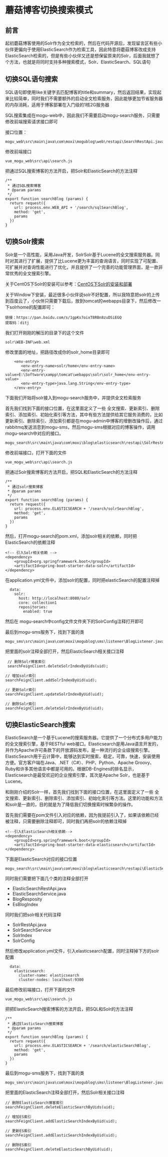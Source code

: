 # 蘑菇博客切换搜索模式

## 前言

起初蘑菇博客使用的Solr作为全文检索的，然后在代码开源后，发现留言区有些小伙伴更偏向于使用ElasticSearch作为检索工具，因此特意将蘑菇博客改成支持ElasticSearch检索的，但是有些小伙伴又还是想保留原来的Solr，后面我就想了个方法，也就是将同时支持多种搜索模式，Solr、ElasticSearch、SQL语句

## 切换SQL语句搜索

SQL语句即使用like关键字去匹配博客的title和summary，然后返回结果，实现起来比较简单，同时我们不需要额外的启动全文检索服务，因此能够更加节省服务器的内存消耗，适用于博客部署在入门级的1核2G服务器

SQL搜索集成在mogu-web中，因此我们不需要启动mogu-search服务，只需要修改前端搜索请求接口即可

接口位置：

```
mogu_web\src\main\java\com\moxi\mogublog\web\restapi\SearchRestApi.java
```

修改前端接口

```
vue_mogu_web\src\api\search.js
```

把通过SQL搜索博客的方法开启，把Solr和ElasticSearch的方法注释

```
/**
 * 通过SQL搜索博客
 * @param params
 */
export function searchBlog (params) {
  return request({
    url: process.env.WEB_API + '/search/sqlSearchBlog',
    method: 'get',
    params
  })
}

```

## 切换Solr搜索

Solr是一个高性能，采用Java开发，SolrSolr基于Lucene的全文搜索服务器。同时对其进行了扩展，提供了比Lucene更为丰富的查询语言，同时实现了可配置、可扩展并对查询性能进行了优化，并且提供了一个完善的功能管理界面，是一款非常优秀的全文搜索引擎。

关于CentOS下Solr的安装可以参考：[CentOS下Solr的安装和部署](http://www.moguit.cn/#/info?blogUid=7c7404c456904be5b7736238f28d2515)

关于Window下安装，最近很多小伙伴说solr不好配置，所以我特意把solr的上传到百度云了，小伙伴只需要下载后，放到tomcat的webapps目录下，然后修改一下solrhome的配置即可：

```
链接：https://pan.baidu.com/s/1gpKs7oixT8RBn8zuDSiEGQ 
提取码：ditj 
```

我们打开刚刚的解压的目录下的这个文件

```
solr\WEB-INF\web.xml
```

修改里面的地址，把路径改成你的solr_home目录即可

```
    <env-entry>
       <env-entry-name>solr/home</env-entry-name>
       <env-entry-value>E:\Software\xampp\tomcat\webapps\solr\solr_home</env-entry-value>
       <env-entry-type>java.lang.String</env-entry-type>
    </env-entry>
```

下面我们开始将solr接入到mogu-search服务中，并提供全文检索服务

首先我们找到下面的接口位置，在这里面定义了一些 全文搜索、更新索引、删除索引、添加索引、初始化索引等方法，其中有些方法提供给其它服务消费的，比如更新索引、删除索引、添加索引都是在mogu-admin中博客的增删改操作后，通过rabbitmq发送消息到mogu-sms，然后mogu-sms根据对应的博客操作，调用mogu-search中对应的接口。

```
mogu_search\src\main\java\com\moxi\blog\elasticsearch\restapi\SolrRestApi.java
```

修改前端接口，打开下面的文件

```
vue_mogu_web\src\api\search.js
```

把通过Solr搜索博客的方法开启，把SQL和ElasticSearch的方法注释

```
/**
 * 通过solr搜索博客
 * @param params
 */
export function searchBlog (params) {
  return request({
    url: process.env.ELASTICSEARCH + '/search/solrSearchBlog',
    method: 'get',
    params
  })
}
```

然后，打开mogu-search的pom.xml，添加solr相关的依赖，同时把ElasticSearch的依赖注释

```
<!-- 引入Solr相关依赖 -->
<dependency>
    <groupId>org.springframework.boot</groupId>
    <artifactId>spring-boot-starter-data-solr</artifactId>
</dependency>
```

在application.yml文件中，添加solr的配置，同时把elasticSearch的配置注释掉

```
  data:
    solr:
      host: http://localhost:8080/solr
      core: collection1
      repositories:
        enabled: true
```

然后在 mogu-search中config文件文件夹下的SolrConfig注释打开即可

最后到mogu-sms服务下，找到下面的类

```
mogu_sms\src\main\java\com\moxi\mogublog\sms\listener\BlogListener.java
```

把里面的solr注释全部打开，然后ElasticSearch相关接口注释

```
 // 删除Solr博客索引
 searchFeignClient.deleteSolrIndexByUids(uid);
 
// 增加solr索引
searchFeignClient.addSolrIndexByUid(uid);

// 更新Solr索引
searchFeignClient.updateSolrIndexByUid(uid);

// 删除Solr索引
searchFeignClient.deleteSolrIndexByUid(uid);
```



## 切换ElasticSearch搜索

ElasticSearch是一个基于Lucene的搜索服务器。它提供了一个分布式多用户能力的全文搜索引擎，基于RESTful web接口。Elasticsearch是用Java语言开发的，并作为Apache许可条款下的开放源码发布，是一种流行的企业级搜索引擎。ElasticSearch用于云计算中，能够达到实时搜索，稳定，可靠，快速，安装使用方便。官方客户端在Java、.NET（C#）、PHP、Python、Apache Groovy、Ruby和许多其他语言中都是可用的。根据DB-Engines的排名显示，Elasticsearch是最受欢迎的企业搜索引擎，其次是Apache Solr，也是基于Lucene。

和刚刚介绍的Solr一样，首先我们找到下面的接口位置，在这里面定义了一些 全文搜索、更新索引、删除索引、添加索引、初始化索引等方法。这里的功能和方法和solr是一直的，目的就是为了降低我们切换搜索时候繁杂的操作。

首先我们需要在pom文件引入对应的依赖，因为我提前引入了，如果该依赖已经被注释，只需要删除注释即可，同时我们再把solr的依赖注释掉

```
<!--引入ElasticSearch相关依赖-->
<dependency>
    <groupId>org.springframework.boot</groupId>
    <artifactId>spring-boot-starter-data-elasticsearch</artifactId>
</dependency>
```

下面是ElasticSearch对应的接口位置

```
mogu_search\src\main\java\com\moxi\blog\elasticsearch\restapi\ElasticSearchRestApi.java
```

同时我们需要把下面几个类的注释全部打开

- ElasticSearchRestApi.java
- ElasticSearchService.java
- BlogResposity
- EsBlogIndex

同时我们把solr相关代码注释

- SolrRestApi.java
- SolrSearchService
- SolrIndex
- SolrConfig

然后修改application.yml文件，引入elasticsearch配置，同时注释掉下方的solr配置

```
  data:
    elasticsearch:
      cluster-name: elasticsearch
      cluster-nodes: localhost:9300
```

最后修改前端接口，打开下面的文件

```
vue_mogu_web\src\api\search.js
```

把把ElasticSearch搜索博客的方法开启，把SQL和Solr的方法注释

```
/**
 * 通过ElasticSearch搜索博客
 * @param params
 */
export function searchBlog (params) {
  return request({
    url: process.env.ELASTICSEARCH + '/search/elasticSearchBlog',
    method: 'get',
    params
  })
}
```

最后到mogu-sms服务下，找到下面的类

```
mogu_sms\src\main\java\com\moxi\mogublog\sms\listener\BlogListener.java
```

把里面的ElasticSearch注释全部打开，然后Solr相关接口注释

```
// 删除ElasticSearch博客索引
searchFeignClient.deleteElasticSearchByUids(uid);
 
// 增加ES索引
searchFeignClient.addElasticSearchIndexByUid(uid);

// 更新ES索引
searchFeignClient.addElasticSearchIndexByUid(uid);

// 删除ES索引
searchFeignClient.deleteElasticSearchByUid(uid);
```





